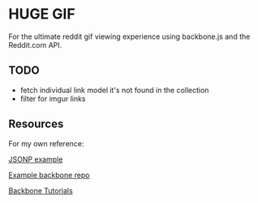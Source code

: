 # HUGE GIF

For the ultimate reddit gif viewing experience using backbone.js and the Reddit.com API.

## TODO
- fetch individual link model it's not found in the collection
- filter for imgur links

## Resources
For my own reference:

[JSONP example](http://stackoverflow.com/questions/8430113/backbone-collection-jsonp-ajax-results-not-generating-model-correctly)

[Example backbone repo](https://github.com/thomasdavis/backbonetutorials/blob/gh-pages/videos/beginner/index.html)

[Backbone Tutorials](http://backbonetutorials.com/)
